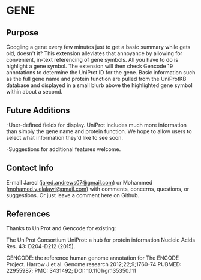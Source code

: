 # GENE

## Purpose

Googling a gene every few minutes just to get a basic summary while gets old, doesn't it? This extension alleviates that annoyance by allowing for convenient, in-text referencing of gene symbols. All you have to do is highlight a gene symbol. The extension will then check Gencode 19 annotations to determine the UniProt ID for the gene. Basic information such as the full gene name and protein function are pulled from the UniProtKB database and displayed in a small blurb above the highlighted gene symbol within about a second. 

## Future Additions

-User-defined fields for display. UniProt includes much more information than simply the gene name and protein function. We hope to allow users to select what information they'd like to see soon.

-Suggestions for additional features welcome.

## Contact Info

E-mail Jared (jared.andrews07@gmail.com) or Mohammed (mohamed.y.elalawi@gmail.com) with comments, concerns, questions, or suggestions. Or just leave a comment here on Github.

## References

Thanks to UniProt and Gencode for existing:

The UniProt Consortium
UniProt: a hub for protein information
Nucleic Acids Res. 43: D204-D212 (2015).

GENCODE: the reference human genome annotation for The ENCODE Project.
Harrow J et al.
Genome research 2012;22;9;1760-74
PUBMED: 22955987; PMC: 3431492; DOI: 10.1101/gr.135350.111
